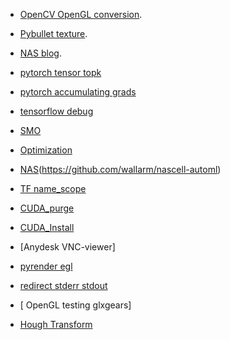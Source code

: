 * [OpenCV OpenGL conversion](https://strawlab.org/2011/11/05/augmented-reality-with-OpenGL/).

* [Pybullet texture](https://github.com/bulletphysics/bullet3/blob/master/examples/pybullet/examples/changeTexture.py).

* [NAS blog](https://lilianweng.github.io/lil-log/).

* [pytorch tensor topk](https://discuss.pytorch.org/t/how-to-use-torch-topk-to-set-non-topk-values-of-a-tensor-to-zero/3985)

* [pytorch accumulating grads](https://medium.com/huggingface/training-larger-batches-practical-tips-on-1-gpu-multi-gpu-distributed-setups-ec88c3e51255)

* [tensorflow debug](https://github.com/wookayin/tensorflow-talk-debugging)

* [SMO](https://jonchar.net/notebooks/SVM/)

* [Optimization](http://www.princeton.edu/~yc5/ele538_optimization/index.html)

* [NAS](https://lab.wallarm.com/the-first-step-by-step-guide-for-implementing-neural-architecture-search-with-reinforcement-99ade71b3d28)(https://github.com/wallarm/nascell-automl)  

* [TF name_scope](https://stackoverflow.com/questions/35919020/whats-the-difference-of-name-scope-and-a-variable-scope-in-tensorflow/43581502#43581502)

* [CUDA_purge](https://stackoverflow.com/questions/56431461/how-to-remove-cuda-completely-from-ubuntu)

* [CUDA_Install](https://medium.com/@chami.soufiane/installation-guide-for-cuda-10-x-on-ubuntu-16-04-18-04-20-04-3a826a110ff5)

* [Anydesk VNC-viewer]

* [pyrender egl](https://github.com/mcfletch/pyopengl/issues/27)

* [redirect stderr stdout](https://linuxize.com/post/bash-redirect-stderr-stdout/)

* [ OpenGL testing glxgears]

* [Hough Transform](https://alyssaq.github.io/2014/understanding-hough-transform/)

